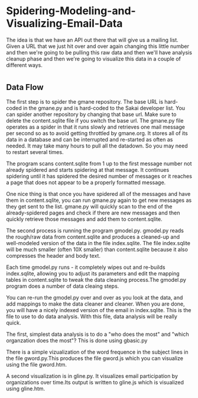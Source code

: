 # Spidering-Modeling-and-Visualizing-Email-Data
The idea is that we have an API out there that will give us a mailing list. Given a URL that we just hit over and over again changing this little number and then we're going to be pulling this raw data and then we'll have analysis cleanup phase and then we're going to visualize this data in a couple of different ways.

# <h2>Data Flow </h2>

The first step is to spider the gmane repository.  The base URL  is hard-coded in the gmane.py and is hard-coded to the Sakai developer list.  You can spider another repository by changing that base url.   Make sure to delete the content.sqlite file if you switch the base url.  The gmane.py file operates as a spider in that it runs slowly and retrieves one mail message per second so as to avoid getting throttled by gmane.org.   It stores all of its data in a database and can be interrupted and re-started as often as needed.   It may take many hours to pull all the datadown.  So you may need to restart several times.

The program scans content.sqlite from 1 up to the first message number not already spidered and starts spidering at that message.  It continues spidering until it has spidered the desired number of messages or it reaches a page that does not appear to be a properly formatted message.

One nice thing is that once you have spidered all of the messages and have them in content.sqlite, you can run gmane.py again to get new messages as they get sent to the list.  gmane.py will quickly scan to the end of the already-spidered pages and check  if there are new messages and then quickly retrieve those messages and add them to content.sqlite.

The second process is running the program gmodel.py.  gmodel.py reads the rough/raw data from content.sqlite and produces a cleaned-up and well-modeled version of the data in the file index.sqlite.  The file index.sqlite will be much smaller (often 10X smaller) than content.sqlite because it also compresses the header and body text.

Each time gmodel.py runs - it completely wipes out and re-builds index.sqlite, allowing you to adjust its parameters and edit the mapping tables in content.sqlite to tweak the data cleaning process.The gmodel.py program does a number of data cleaing steps.

You can re-run the gmodel.py over and over as you look at the data, and add mappings to make the data cleaner and cleaner.   When you are done, you will have a nicely indexed version of the email in index.sqlite.   This is the file to use to do data analysis.   With this file, data analysis will be really quick.

The first, simplest data analysis is to do a "who does the most" and "which organzation does the most"?  This is done using gbasic.py

There is a simple vizualization of the word frequence in the subject lines in the file gword.py.This produces the file gword.js which you can visualize using the file gword.htm.

A second visualization is in gline.py.  It visualizes email participation by organizations over time.Its output is written to gline.js which is visualized using gline.htm.


